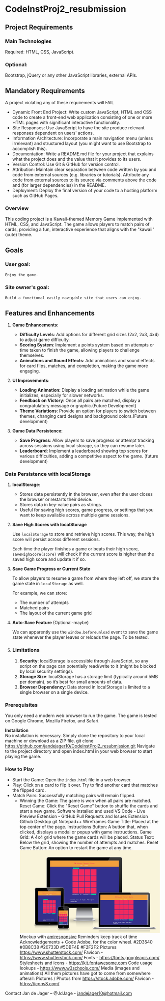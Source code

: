 # CodeInstProj2_resubmission

## Project Requirements <br>

### Main Technologies<br>
  Required: HTML, CSS, JavaScript.

### Optional: 
Bootstrap, jQuery or any other JavaScript libraries, external APIs.<br>

## Mandatory Requirements<br>
A project violating any of these requirements will FAIL

  - Dynamic Front End Project: Write custom JavaScript, HTML and CSS code to create a front-end web application consisting of one or more HTML pages with significant interactive functionality.
  - Site Responses: Use JavaScript to have the site produce relevant responses dependent on users' actions.
  - Information Architecture: Incorporate a main navigation menu (unless irrelevant) and structured layout (you might want to use Bootstrap to accomplish this).
  - Documentation: Write a README.md file for your project that explains what the project does and the value that it provides to its users.
  - Version Control: Use Git & GitHub for version control.
  - Attribution: Maintain clear separation between code written by you and code from external sources (e.g. libraries or tutorials). Attribute any code from external sources to its source via comments above the code and (for larger dependencies) in the README.
  - Deployment: Deploy the final version of your code to a hosting platform such as GitHub Pages.

### Overview
This coding project is a Kawaii-themed Memory Game implemented with HTML, CSS, and JavaScript. The game allows players to match pairs of cards, providing a fun, interactive experience that aligns with the "kawaii" (cute) theme.

## Goals
### User goal:
	Enjoy the game.

### Site owner's goal:
	Build a functional easily navigable site that users can enjoy.

## Features and Enhancements

1.  **Game Enhancements**:
    
    - **Difficulty Levels**: Add options for different grid sizes (2x2, 2x3, 4x4) to adjust game difficulty.
    - **Scoring System**: Implement a points system based on attempts or time taken to finish the game, allowing players to challenge themselves.
    - **Animations and Sound Effects**: Add animations and sound effects for card flips, matches, and completion, making the game more engaging.
2.  **UI Improvements**:
    
    - **Loading Animation**: Display a loading animation while the game initializes, especially for slower networks.
    - **Feedback on Victory**: Once all pairs are matched, display a congratulatory message or graphic.(Future Development)
    - **Theme Variations**: Provide an option for players to switch between themes, changing card designs and background colors.(Future development)
3.  **Game Data Persistence**:
    
    - **Save Progress**: Allow players to save progress or attempt tracking across sessions using local storage, so they can resume later.
    - **Leaderboard**: Implement a leaderboard showing top scores for various difficulties, adding a competitive aspect to the game. (future development)

### Data Persistence with localStorage

1.  **localStorage**:
    
    - Stores data persistently in the browser, even after the user closes the browser or restarts their device.
    - Stores data in key-value pairs as strings.
    - Useful for saving high scores, game progress, or settings that you want to keep available across multiple game sessions.
2.  **Save High Scores with localStorage**
    
    Use `localStorage` to store and retrieve high scores. This way, the high score will persist across different sessions. 
    
    Each time the player finishes a game or beats their high score, `saveHighScore(score)` will check if the current score is higher than the saved high score and update it if so. 
    
3.  **Save Game Progress or Current State**
    
    To allow players to resume a game from where they left off, we store the game state in `localStorage` as well.
    
    For example, we can store:
    
    - The number of attempts
    - Matched pairs
    - The layout of the current game grid
4.  **Auto-Save Feature** (Optional-maybe)
    
    We can apparently use the `window.beforeunload` event to save the game state whenever the player leaves or reloads the page. To be tested.
    
5.  ### Limitations
    
    1.  **Security**: localStorage is accessible through JavaScript, so any script on the page can potentially read/write to it (might be blocked by local security settings).
    2.  **Storage Size**: localStorage has a storage limit (typically around 5MB per domain), so it’s best for small amounts of data.
    3.  **Browser Dependency**: Data stored in localStorage is limited to a single browser on a single device.


### Prerequisites
You only need a modern web browser to run the game. The game is tested on Google Chrome, Mozilla Firefox, and Safari.

**Installation**<br>
No installation is necessary. Simply clone the repository to your local machine or download as a ZIP file. git clone https://github.com/jandejager10/CodeInstProj2_resubmission.git Navigate to the project directory and open index.html in your web browser to start playing the game.

### How to Play
- Start the Game: Open the `index.html` file in a web browser.
- Play: Click on a card to flip it over. Try to find another card that matches the flipped card.
- Match Pairs: Successfully matching pairs will remain flipped.
    - Winning the Game: The game is won when all pairs are matched.
Reset Game: Click the "Reset Game" button to shuffle the cards and start a new game.
Software installed and used
VS Code - Live Preview Extension - GitHub Pull Requests and Issues Extension
Github Desktop
git
Notepad++
Wireframes
Game Title: Placed at the top center of the page.
Instructions Button: A button that, when clicked, displays a modal or popup with game instructions.
Game Grid: A 4x4 grid where the game cards will be placed.
Status Text: Below the grid, showing the number of attempts and matches.
Reset Game Button: An option to restart the game at any time.
![Layout Image](https://github.com/jandejager10/CodInstProj2/blob/main/assets/img/wireframe.png)
Mockup with [amiresponsive](https://ui.dev/amiresponsive)
Reminders
keep track of time
Acknowledgements + Code
Adobe, for the color wheel. #2D3540 #0B8C38 #20733D #5DBF4E #F2F2F2
Pictures https://www.shutterstock.com/
Favicon - https://www.shutterstock.com/
Fonts - https://fonts.googleapis.com/
Stylesheets and icons - https://kit.fontawesome.com
Code usage lookups - https://www.w3schools.com/
Media (images and animations)
All them pictures have got to come from somewhere afterall:
Pictures / Photos from https://stock.adobe.com/
Favicon - https://icons8.com/


Contact
Jan de Jager – @JdJage - jandejager10@hotmail.com
